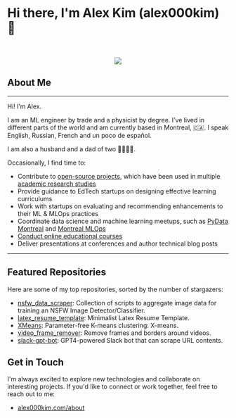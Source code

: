 # Hi there, I'm Alex Kim (alex000kim) 👋

<br>
<p align="center"><img src="https://github-readme-stats.vercel.app/api?username=alex000kim&count_private=true&show_icons=true"></p>



## About Me
____________

Hi! I’m Alex. 

I am an ML engineer by trade and a physicist by degree. I’ve lived in different parts of the world and am currently based in Montreal, 🇨🇦. I speak English, Russian, French and un poco de español.

I am also a husband and a dad of two 👧🏻👦🏻.

Occasionally, I find time to:

- Contribute to [open-source projects](https://github.com/alex000kim), which have been used in multiple [academic research studies](https://scholar.google.ca/scholar?q=alex000kim)
- Provide guidance to EdTech startups on designing effective learning curriculums
- Work with startups on evaluating and recommending enhancements to their ML & MLOps practices
- Coordinate data science and machine learning meetups, such as [PyData Montreal](https://www.meetup.com/pydata-mtl/) and [Montreal MLOps](https://www.meetup.com/montreal-mlops-community/)
- [Conduct online educational courses](/other/oreilly-mlops)
- Deliver presentations at conferences and author technical blog posts
____________


## Featured Repositories

Here are some of my top repositories, sorted by the number of stargazers:

- [nsfw_data_scraper](https://github.com/alex000kim/nsfw_data_scraper): Collection of scripts to aggregate image data for training an NSFW Image Detector/Classifier.
- [latex_resume_template](https://github.com/alex000kim/latex_resume_template): Minimalist Latex Resume Template.
- [XMeans](https://github.com/alex000kim/XMeans): Parameter-free K-means clustering: X-means.
- [video_frame_remover](https://github.com/alex000kim/video_frame_remover): Remove frames and borders around videos.
- [slack-gpt-bot](https://github.com/alex000kim/slack-gpt-bot): GPT4-powered Slack bot that can scrape URL contents.

## Get in Touch

I'm always excited to explore new technologies and collaborate on interesting projects. If you'd like to connect or work together, feel free to reach out to me:
- [alex000kim.com/about](https://alex000kim.com/about/)

